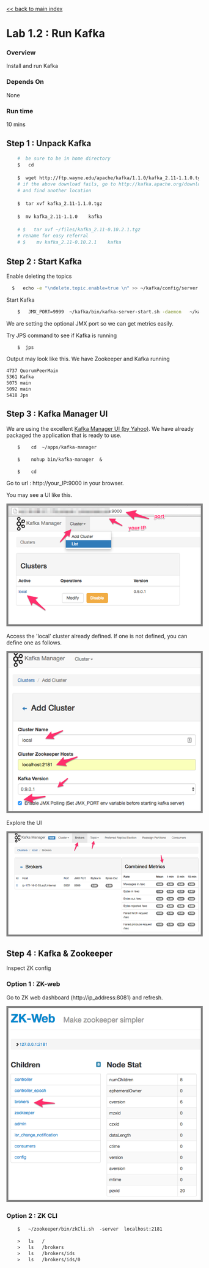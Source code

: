<link rel='stylesheet' href='../assets/css/main.css'/>

[<< back to main index](../README.md)

Lab 1.2 : Run Kafka
=====================

### Overview
Install and run Kafka

### Depends On
None

### Run time
10 mins


## Step 1 : Unpack Kafka
```bash
    #  be sure to be in home directory
    $   cd   

    $  wget http://ftp.wayne.edu/apache/kafka/1.1.0/kafka_2.11-1.1.0.tgz
    # if the above download fails, go to http://kafka.apache.org/downloads
    # and find another location

    $  tar xvf kafka_2.11-1.1.0.tgz

    $  mv kafka_2.11-1.1.0    kafka

    # $   tar xvf ~/files/kafka_2.11-0.10.2.1.tgz
    # rename for easy referral
    # $    mv kafka_2.11-0.10.2.1    kafka
```


## Step 2 : Start Kafka

Enable deleting the topics

```bash
  $   echo -e "\ndelete.topic.enable=true \n" >> ~/kafka/config/server.properties
```

Start Kafka
```bash
    $   JMX_PORT=9999  ~/kafka/bin/kafka-server-start.sh -daemon   ~/kafka/config/server.properties
```
We are setting the optional JMX port so we can get metrics easily.

Try JPS command to see if Kafka is running
```
    $  jps
```
Output may look like this.  We have Zookeeper and Kafka running

```console
4737 QuorumPeerMain
5361 Kafka
5075 main
5092 main
5418 Jps
```


## Step 3 : Kafka Manager UI
We are using the excellent [Kafka Manager UI (by Yahoo)](https://github.com/yahoo/kafka-manager).   We have already packaged the application that is ready to use.

```
    $    cd  ~/apps/kafka-manager

    $    nohup bin/kafka-manager  &

    $    cd
```

Go to url :  http://your_IP:9000  in your browser.

You may see a  UI like this.

<img src="../assets/images/1.2a.png" style="border: 5px solid grey ; max-width:100%;"  />

Access  the 'local' cluster already defined.  If one is not defined, you can define one as follows.

<img src="../assets/images/1.2b.png" style="border: 5px solid grey ; max-width:100%;"  />

Explore  the UI

<img src="../assets/images/1.2c.png" style="border: 5px solid grey ; max-width:100%;"  />

## Step 4 : Kafka & Zookeeper
Inspect ZK config

### Option 1 : ZK-web
Go to ZK web dashboard (http://ip_address:8081) and refresh.

<img src="../assets/images/1.2d.png" style="border: 5px solid grey ; max-width:100%;"  />


### Option 2 : ZK CLI
```
    $   ~/zookeeper/bin/zkCli.sh  -server  localhost:2181

    >   ls   /
    >   ls   /brokers
    >   ls   /brokers/ids
    >   ls   /brokers/ids/0
```
